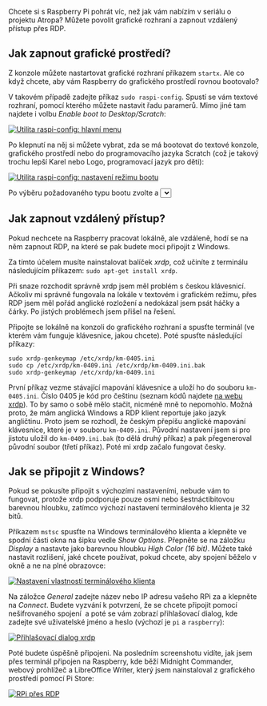 <!-- dcterms:identifier = aspnetcz#5433 -->
<!-- dcterms:title = Jak na Raspberry Pi zapnout grafické rozhraní a vzdálený přístup? -->
<!-- dcterms:abstract = Chcete si s Raspberry Pi pohrát víc, než jak vám nabízím v seriálu o projektu Atropa? Můžete povolit grafické rozhraní a zapnout vzdálený přístup přes RDP. -->
<!-- np9:categoryId = 1 -->
<!-- x4w:category = IT -->
<!-- np9:authorId = 1 -->
<!-- np9:authorEmail = michal.valasek@altairis.cz -->
<!-- dcterms:creator = Michal Altair Valášek -->
<!-- dcterms:created = 2015-07-13T21:21:28.983+02:00 -->
<!-- dcterms:dateAccepted = 2015-07-23T19:53:00+02:00 -->
<!-- x4w:pictureWidth = 150 -->
<!-- x4w:pictureHeight = 150 -->
<!-- x4w:pictureUrl = /perex-pictures/20150723-jak-na-raspberry-pi-zapnout-graficke-rozhrani-a-vzdaleny-pristup.png -->

Chcete si s Raspberry Pi pohrát víc, než jak vám nabízím v seriálu o projektu Atropa? Můžete povolit grafické rozhraní a zapnout vzdálený přístup přes RDP.

## Jak zapnout grafické prostředí?

Z konzole můžete nastartovat grafické rozhraní příkazem `startx`. Ale co když chcete, aby vám Raspberry do grafického prostředí rovnou bootovalo? 

V takovém případě zadejte příkaz `sudo raspi-config`. Spustí se vám textové rozhraní, pomocí kterého můžete nastavit řadu paramerů. Mimo jiné tam najdete i volbu *Enable boot to Desktop/Scratch*:

[![Utilita raspi-config: hlavní menu](https://www.cdn.altairis.cz/Blog/2015/20150713-raspi_config_1_thumb.png "Utilita raspi-config: hlavní menu")](https://www.cdn.altairis.cz/Blog/2015/20150713-raspi_config_1_2.png)

Po klepnutí na něj si můžete vybrat, zda se má bootovat do textové konzole, grafického prostředí nebo do programovacího jazyka Scratch (což je takový trochu lepší Karel nebo Logo, programovací jazyk pro děti):

[![Utilita raspi-config: nastavení režimu bootu](https://www.cdn.altairis.cz/Blog/2015/20150713-raspi_config_2_thumb.png "Utilita raspi-config: nastavení režimu bootu")](https://www.cdn.altairis.cz/Blog/2015/20150713-raspi_config_2_2.png)

Po výběru požadovaného typu bootu zvolte *<Ok>* a *<Select>* a restartuje Rapberry.

## Jak zapnout vzdálený přístup?

Pokud nechcete na Raspberry pracovat lokálně, ale vzdáleně, hodí se na něm zapnout RDP, na které se pak budete moci připojit z Windows.

Za tímto účelem musíte nainstalovat balíček *xrdp*, což učiníte z terminálu následujícím příkazem: `sudo apt-get install xrdp`.

Při snaze rozchodit správně xrdp jsem měl problém s českou klávesnicí. Ačkoliv mi správně fungovala na lokále v textovém i grafickém režimu, přes RDP jsem měl pořád anglické rozložení a nedokázal jsem psát háčky a čárky. Po jistých problémech jsem přišel na řešení.

Připojte se lokálně na konzoli do grafického rozhraní a spusťte terminál (ve kterém vám funguje klávesnice, jakou chcete). Poté spusťte následující příkazy:

    sudo xrdp-genkeymap /etc/xrdp/km-0405.ini
    sudo cp /etc/xrdp/km-0409.ini /etc/xrdp/km-0409.ini.bak
    sudo xrdp-genkeymap /etc/xrdp/km-0409.ini

První příkaz vezme stávající mapování klávesnice a uloží ho do souboru `km-0405.ini`. Číslo 0405 je kód pro češtinu (seznam kódů najdete [na webu xrdp](http://xrdp.sourceforge.net/documents/keymap/rfc1766.html)). To by samo o sobě mělo stačit, nicméně mně to nepomohlo. Možná proto, že mám anglická Windows a RDP klient reportuje jako jazyk angličtinu. Proto jsem se rozhodl, že českým přepíšu anglické mapování klávesnice, které je v souboru `km-0409.ini`. Původní nastavení jsem si pro jistotu uložil do `km-0409.ini.bak` (to dělá druhý příkaz) a pak přegeneroval původní soubor (třetí příkaz). Poté mi xrdp začalo fungovat česky.

## Jak se připojit z Windows?

Pokud se pokusíte připojit s výchozími nastaveními, nebude vám to fungovat, protože xrdp podporuje pouze osmi nebo šestnáctibitovou barevnou hloubku, zatímco výchozí nastavení terminálového klienta je 32 bitů. 

Příkazem `mstsc` spusťte na Windows terminálového klienta a klepněte ve spodní části okna na šipku vedle *Show Options*. Přepněte se na záložku *Display* a nastavte jako barevnou hloubku *High Color (16 bit)*. Můžete také nastavit rozlišení, jaké chcete používat, pokud chcete, aby spojení běželo v okně a ne na plné obrazovce:

[![Nastavení vlastností terminálového klienta](https://www.cdn.altairis.cz/Blog/2015/20150713-mstsc_thumb.png "Nastavení vlastností terminálového klienta")](https://www.cdn.altairis.cz/Blog/2015/20150713-mstsc_2.png)

Na záložce *General* zadejte název nebo IP adresu vašeho RPi za a klepněte na *Connect*. Budete vyzvání k potvrzení, že se chcete připojit pomocí nešifrovaného spojení  a poté se vám zobrazí přihlašovací dialog, kde zadejte své uživatelské jméno a heslo (výchozí je `pi` a `raspberry`):

[![Přihlašovací dialog xrdp](https://www.cdn.altairis.cz/Blog/2015/20150713-xrdp_dialog_thumb.png "Přihlašovací dialog xrdp")](https://www.cdn.altairis.cz/Blog/2015/20150713-xrdp_dialog_2.png)

Poté budete úspěšně připojeni. Na posledním screenshotu vidíte, jak jsem přes terminál připojen na Raspberry, kde běží Midnight Commander, webový prohlížeč a LibreOffice Writer, který jsem nainstaloval z grafického prostředí pomocí Pi Store:

[![RPi přes RDP](https://www.cdn.altairis.cz/Blog/2015/20150713-xrdp_desktop_thumb.png "RPi přes RDP")](https://www.cdn.altairis.cz/Blog/2015/20150713-xrdp_desktop_2.png)